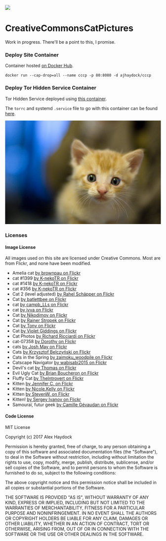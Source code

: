 [![](https://images.microbadger.com/badges/image/ajhaydock/cccp.svg)](https://microbadger.com/images/ajhaydock/cccp "Get your own image badge on microbadger.com")

# CreativeCommonsCatPictures
Work in progress. There'll be a point to this, I promise.

### Deploy Site Container
Container hosted [on Docker Hub](https://hub.docker.com/r/ajhaydock/cccp/).

```
docker run --cap-drop=all --name cccp -p 80:8080 -d ajhaydock/cccp
```

### Deploy Tor Hidden Service Container
Tor Hidden Service deployed using [this container](https://github.com/ajhaydock/TorHiddenService-Docker).

The `torrc` and systemd `.service` file to go with this container can be found [here](https://github.com/ajhaydock/CreativeCommonsCatPictures/blob/master/docker-hiddenservice/).

![kitten](https://github.com/ajhaydock/CreativeCommonsCatPictures/raw/master/kitten.jpg)

### Licenses
#### Image License
All images used on this site are licensed under Creative Commons. Most are from Flickr, and none have been modified.

* Amelia cat [by brownpau on Flickr](https://www.flickr.com/photos/brownpau/14160829306/)
* cat #1399 [by K-nekoTR on Flickr](https://www.flickr.com/photos/105567585@N06/28466850754/)
* cat #1418 [by K-nekoTR on Flickr](https://www.flickr.com/photos/105567585@N06/29842350045/)
* cat #356 [by K-nekoTR on Flickr](https://www.flickr.com/photos/105567585@N06/12374386085/)
* Cat 2 (level adjusted) [by Rahel Schäpper on Flickr](https://www.flickr.com/photos/11000465@N02/1020923340/)
* Cat [by batlettbee on Flickr](https://www.flickr.com/photos/88534689@N08/8726415925/)
* cat [by campb_LLs on Flickr](https://www.flickr.com/photos/n0mi_/6830173403/)
* cat [by ivva on Flickr](https://www.flickr.com/photos/ivva/4646845537/)
* Cat [by Nikodimov on Flickr](https://www.flickr.com/photos/78033337@N00/8312161062/)
* Cat [by Rainer Stropek on Flickr](https://www.flickr.com/photos/rainerstropek/16075613156/)
* Cat [by Tony on Flickr](https://www.flickr.com/photos/zuk0/15218475961/)
* Cat [by Violet Giddings on Flickr](https://www.flickr.com/photos/violetgiddings/31898737835/)
* Cat Photos [by Richard Ricciardi on Flickr](https://www.flickr.com/photos/ricricciardi/9233486351/)
* cat-07358 [by Dorothy on Flickr](https://www.flickr.com/photos/tomatomail/14895989825/)
* cats [by Josh May on Flickr](https://www.flickr.com/photos/chuckles396/4137352612/)
* Cats [by Krzysztof Belczyński on Flickr](https://www.flickr.com/photos/x-oph/6117272430/)
* Cats in the Spring [by zaimoku_woodpile on Flickr](https://www.flickr.com/photos/11250735@N07/8560840635/)
* Catscape Navigator [by wabisabi2015 on Flickr](https://www.flickr.com/photos/necosky/6651575581/)
* Devil's cat [by Thomas on Flickr](https://www.flickr.com/photos/caipirhona/5264164625/)
* Evil Ugly Cat [by Brian Boucheron on Flickr](https://www.flickr.com/photos/bert_m_b/891765178/)
* Fluffy Cat [by TheIntrovert on Flickr](https://www.flickr.com/photos/theintrovert/8669890808/)
* Kitten [by Jennifer C. on Flickr](https://www.flickr.com/photos/29638108@N06/15745379826/)
* Kitten [by Nicole.Kelly on Flickr](https://www.flickr.com/photos/nicolekelly/4671107278/)
* Kitten [by StevenW. on Flickr](https://www.flickr.com/photos/helloeveryone123/6145248102/)
* Kitten! [by Sergey Ivanov on Flickr](https://www.flickr.com/photos/mediumpanda/6157871473/)
* Samouraï, futur geek [by Camille Gévaudan on Flickr](https://www.flickr.com/photos/k-m/4576725680/)

#### Code License
MIT License

Copyright (c) 2017 Alex Haydock

Permission is hereby granted, free of charge, to any person obtaining a copy
of this software and associated documentation files (the "Software"), to deal
in the Software without restriction, including without limitation the rights
to use, copy, modify, merge, publish, distribute, sublicense, and/or sell
copies of the Software, and to permit persons to whom the Software is
furnished to do so, subject to the following conditions:

The above copyright notice and this permission notice shall be included in all
copies or substantial portions of the Software.

THE SOFTWARE IS PROVIDED "AS IS", WITHOUT WARRANTY OF ANY KIND, EXPRESS OR
IMPLIED, INCLUDING BUT NOT LIMITED TO THE WARRANTIES OF MERCHANTABILITY,
FITNESS FOR A PARTICULAR PURPOSE AND NONINFRINGEMENT. IN NO EVENT SHALL THE
AUTHORS OR COPYRIGHT HOLDERS BE LIABLE FOR ANY CLAIM, DAMAGES OR OTHER
LIABILITY, WHETHER IN AN ACTION OF CONTRACT, TORT OR OTHERWISE, ARISING FROM,
OUT OF OR IN CONNECTION WITH THE SOFTWARE OR THE USE OR OTHER DEALINGS IN THE
SOFTWARE.
